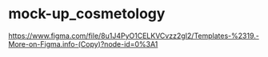 # mock-up_cosmetology

https://www.figma.com/file/8u1J4PyO1CELKVCvzz2gI2/Templates-%2319.-More-on-Figma.info-(Copy)?node-id=0%3A1